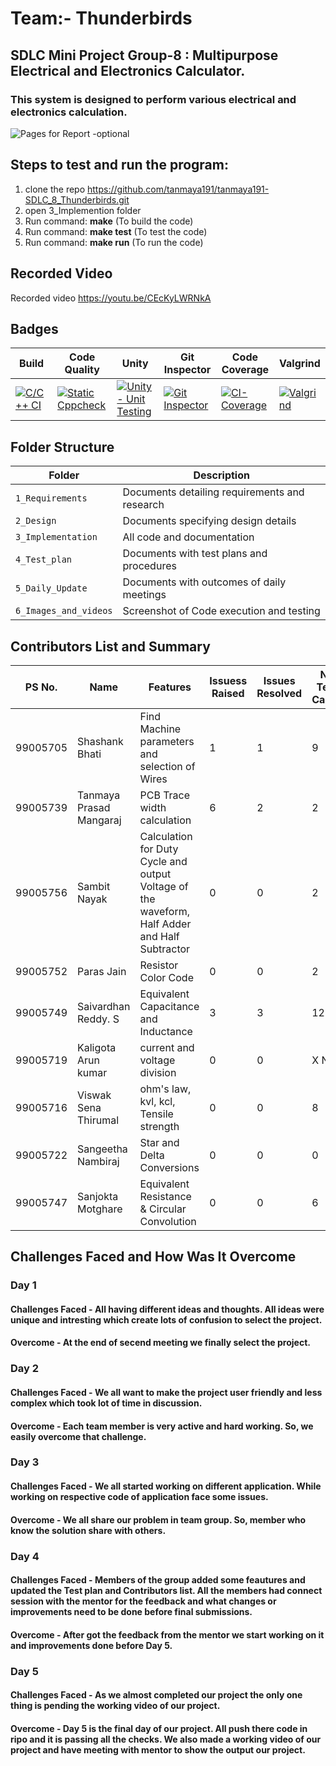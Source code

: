 # Team:- Thunderbirds


## SDLC Mini Project Group-8 : Multipurpose Electrical and Electronics Calculator.

### This system is designed to perform various electrical and electronics calculation.

![Pages for Report -optional](https://www.fanucamerica.com/images/default-source/cnc-images/simulators/cncsimulator555x232024e18b7eac54234ad38f6fd73c47482.png?sfvrsn=d7c3b47b_0)

## Steps to test and run the program: 
1. clone the repo https://github.com/tanmaya191/tanmaya191-SDLC_8_Thunderbirds.git
2. open 3_Implemention folder
3. Run command: **make**   (To build the code)
4. Run command: **make test**  (To test the code)
6. Run command: **make run**  (To run the code)

## Recorded Video 
Recorded video https://youtu.be/CEcKyLWRNkA

## Badges

Build | Code Quality | Unity | Git Inspector | Code Coverage | Valgrind
------|----------|-------|--------------|--------------|---------
[![C/C++ CI](https://github.com/tanmaya191/tanmaya191-SDLC_8_Thunderbirds/actions/workflows/c-cpp.yml/badge.svg)](https://github.com/tanmaya191/tanmaya191-SDLC_8_Thunderbirds/actions/workflows/c-cpp.yml) | [![Static Cppcheck](https://github.com/tanmaya191/tanmaya191-SDLC_8_Thunderbirds/actions/workflows/cppcheck.yml/badge.svg)](https://github.com/tanmaya191/tanmaya191-SDLC_8_Thunderbirds/action/workflows/cppcheck.yml)| [![Unity - Unit Testing](https://github.com/tanmaya191/tanmaya191-SDLC_8_Thunderbirds/actions/workflows/unity.yml/badge.svg)](https://github.com/tanmaya191/tanmaya191-SDLC_8_Thunderbirds/actions/workflows/unity.yml)| [![Git Inspector](https://github.com/tanmaya191/tanmaya191-SDLC_8_Thunderbirds/actions/workflows/gitinspector.yml/badge.svg)](https://github.com/tanmaya191/tanmaya191-SDLC_8_Thunderbirds/actions/workflows/gitinspector.yml) | [![CI-Coverage](https://github.com/tanmaya191/tanmaya191-SDLC_8_Thunderbirds/actions/workflows/gcov.yml/badge.svg)](https://github.com/tanmaya191/tanmaya191-SDLC_8_Thunderbirds/actions/workflows/gcov.yml) | [![Valgrind](https://github.com/tanmaya191/tanmaya191-SDLC_8_Thunderbirds/actions/workflows/Valgrind.yml/badge.svg)](https://github.com/tanmaya191/tanmaya191-SDLC_8_Thunderbirds/actions/workflows/Valgrind.yml)


## Folder Structure
Folder             | Description
-------------------| -----------------------------------------
`1_Requirements`   | Documents detailing requirements and research
`2_Design`         | Documents specifying design details
`3_Implementation` | All code and documentation
`4_Test_plan`      | Documents with test plans and procedures
`5_Daily_Update`      | Documents with outcomes of daily meetings
`6_Images_and_videos`      | Screenshot of Code execution and testing

## Contributors List and Summary

PS No. |  Name   |    Features    | Issuess Raised |Issues Resolved|No Test Cases|Test Case Pass
-------|---------|----------------|----------------|---------------|-------------|--------------
99005705 | Shashank Bhati  | Find Machine parameters and selection of Wires   | 1     | 1  | 9   | 9     
99005739 | Tanmaya Prasad Mangaraj  | PCB Trace width calculation   | 6     | 2  | 2   | 2  
99005756 | Sambit Nayak             | Calculation for Duty Cycle and output Voltage of the waveform, Half Adder and Half Subtractor| 0| 0| 2|2
99005752 | Paras Jain               | Resistor Color Code            | 0     | 0  |2   |2     
99005749 | Saivardhan Reddy. S      | Equivalent Capacitance and Inductance | 3 | 3 | 12 | 12 |
99005719 | Kaligota Arun kumar      | current and voltage division  | 0| 0 | X No | X No
99005716 | Viswak Sena Thirumal     |ohm's law, kvl, kcl, Tensile strength | 0| 0 | 8 | 8
99005722 | Sangeetha Nambiraj       | Star and Delta Conversions| 0| 0 |0 | 0
99005747 | Sanjokta Motghare        | Equivalent Resistance & Circular Convolution | 0 | 0 | 6 | 6

## Challenges Faced and How Was It Overcome

### Day 1 

#### Challenges Faced - All having different ideas and thoughts. All ideas were unique and intresting which create lots of confusion to select the project.

#### Overcome - At the end of secend meeting we finally select the project.


### Day 2

#### Challenges Faced - We all want to make the project user friendly and less complex which took lot of time in discussion. 

#### Overcome - Each team member is very active and hard working. So, we easily overcome that challenge.


### Day 3

#### Challenges Faced - We all started working on different application. While working on respective code of application face some issues. 

#### Overcome - We all share our problem in team group. So, member who know the solution share with others.


### Day 4

#### Challenges Faced - Members of the group added some feautures and updated the Test plan and Contributors list. All the members had connect session with the mentor for the feedback and what changes or improvements need to be done before final submissions.

#### Overcome - After got the feedback from the mentor we start working on it and improvements done before Day 5.


### Day 5

#### Challenges Faced - As we almost completed our project the only one thing is pending the working video of our project.

#### Overcome - Day 5 is the final day of our project. All push there code in ripo and it is passing all the checks. We also made a working video of our project and have meeting with mentor to show the output our project. 


